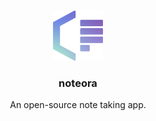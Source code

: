 <a name="readme-top"></a>

<br />
<div align="center">
  <a href="https://github.com/noteora">
    <img src="noteora.png" alt="Logo" width="80" height="80">
  </a>

  <h3 align="center">noteora</h3>

  <p align="center">
    An open-source note taking app.
  </p>
</div>
